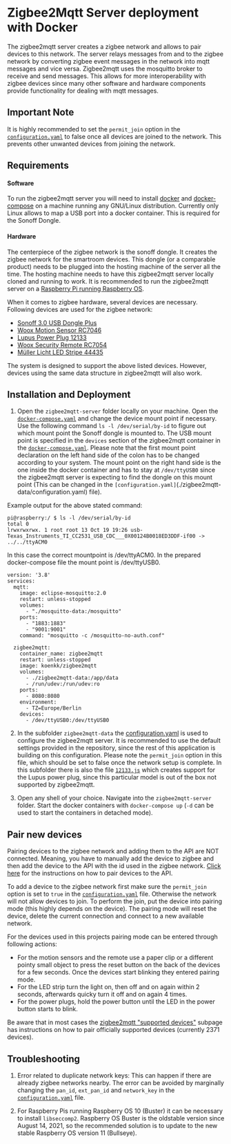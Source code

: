 # Zigbee2Mqtt Server deployment with Docker
The zigbee2mqtt server creates a zigbee network and allows to pair devices to this network. The server relays messages from and to the zigbee network by converting zigbee event messages in the network into mqtt messages and vice versa. Zigbee2mqtt uses the mosquitto broker to receive and send messages. This allows for more interoperability with zigbee devices since many other software and hardware components provide functionality for dealing with mqtt messages. 

## Important Note
It is highly recommended to set the ```permit_join``` option in the [```configuration.yaml```](./zigbee2mqtt-data/configuration.yaml) to false once all devices are joined to the network. This prevents other unwanted devices from joining the network.

## Requirements
#### Software
To run the zigbee2mqtt server you will need to install [docker](https://docs.docker.com/get-docker/) and [docker-compose](https://docs.docker.com/compose/install/) on a machine running any GNU/Linux distribution. Currently only Linux allows to map a USB port into a docker container. This is required for the Sonoff Dongle. 

#### Hardware
The centerpiece of the zigbee network is the sonoff dongle. It creates the zigbee network for the smartroom devices. This dongle (or a comparable product) needs to be plugged into the hosting machine of the server all the time. The hosting machine needs to have this zigbee2mqtt server locally cloned and running to work. It is recommended to run the zigbee2mqtt server on a [Raspberry Pi running Raspberry OS](https://www.raspberrypi.com/documentation/computers/getting-started.html). 

When it comes to zigbee hardware, several devices are necessary. Following devices are used for the zigbee network:
- [Sonoff 3.0 USB Dongle Plus](https://sonoff.tech/product/diy-smart-switch/sonoff-zigbee-dongle-plus-efr32mg21/)
- [Woox Motion Sensor RC7046](https://wooxhome.com/woox-r7046-smart-pir-motion-sensor-p46)
- [Lupus Power Plug 12133](https://www.reichelt.at/at/de/funksteckdose-zigbee-ls-12133-p282353.html?r=1)
- [Woox Security Remote RC7054](https://wooxhome.com/products-c10/security-c6/woox-r7054-smart-remote-control-p53)
- [Müller Licht LED Stripe 44435](https://www.amazon.de/M%C3%BCller-Licht-1800-6500K-Beleuchtung-vorprogrammierte-Lichtszenen/dp/B07ZPDPST1)

The system is designed to support the above listed devices. However, devices using the same data structure in zigbee2mqtt will also work. 

## Installation and Deployment

1. Open the  ```zigbee2mqtt-server``` folder locally on your machine.  Open the [```docker-compose.yaml```](./docker-compose.yaml) and change the device mount point if necessary. Use the following command ```ls -l /dev/serial/by-id``` to figure out which mount point the Sonoff dongle is mounted to. The USB mount point is specified in the ```devices``` section of the zigbee2mqtt container in the [```docker-compose.yaml```](./docker-compose.yaml). Please note that the first mount point declaration on the left hand side of the colon has to be changed according to your system. The mount point on the right hand side is the one inside the docker container and has to stay at ```/dev/ttyUSB0```  since the zigbee2mqtt server is expecting to find the dongle on this mount point (This can be changed in the ```[configuration.yaml]```(./zigbee2mqtt-data/configuration.yaml) file).

Example output for the above stated command:
```
pi@raspberry:/ $ ls -l /dev/serial/by-id
total 0
lrwxrwxrwx. 1 root root 13 Oct 19 19:26 usb-Texas_Instruments_TI_CC2531_USB_CDC___0X00124B0018ED3DDF-if00 -> ../../ttyACM0
```
In this case the correct mountpoint is /dev/ttyACM0. In the prepared docker-compose file the mount point is /dev/ttyUSB0.



```
version: '3.8'
services:
  mqtt:
    image: eclipse-mosquitto:2.0
    restart: unless-stopped
    volumes:
      - "./mosquitto-data:/mosquitto"
    ports:
      - "1883:1883"
      - "9001:9001"
    command: "mosquitto -c /mosquitto-no-auth.conf"

  zigbee2mqtt:
    container_name: zigbee2mqtt
    restart: unless-stopped
    image: koenkk/zigbee2mqtt
    volumes:
      - ./zigbee2mqtt-data:/app/data
      - /run/udev:/run/udev:ro
    ports:
      - 8080:8080
    environment:
      - TZ=Europe/Berlin
    devices:
      - /dev/ttyUSB0:/dev/ttyUSB0
```

2. In the subfolder ```zigbee2mqtt-data``` the [configuration.yaml](./zigbee2mqtt-data/configuration.yaml) is used to configure the zigbee2mqtt server. It is recommended to use the default settings provided in the repository, since the rest of this application is building on this configuration. Please note the ```permit_join``` option in this file, which should be set to false once the network setup is complete. In this subfolder there is also the file [```12133.js```](./zigbee2mqtt-data/12133.js) which creates support for the Lupus power plug, since this particular model is out of the box not supported by zigbee2mqtt.

3. Open any shell of your choice. Navigate into the ```zigbee2mqtt-server``` folder. Start the docker containers with ```docker-compose up``` (```-d``` can be used to start the containers in detached mode). 

## Pair new devices
Pairing devices to the zigbee network and adding them to the API are NOT connected. Meaning, you have to manually add the device to zigbee and then add the device to the API with the id used in the zigbee network. [Click here](/smartroom-api) for the instructions on how to pair devices to the API.

To add a device to the zigbee network first make sure the ```permit_join``` option is set to ```true``` in the [```configuration.yaml```](./zigbee2mqtt-data/configuration.yaml) file. Otherwise the network will not allow devices to join. To perform the join, put the device into pairing mode (this highly depends on the device). The pairing mode will reset the device, delete the current connection and connect to a new available network. 

For the devices used in this projects pairing mode can be entered through following actions:
- For the motion sensors and the remote use a paper clip or a different pointy small object to press the reset button on the back of the devices for a few seconds. Once the devices start blinking they entered pairing mode. 
- For the LED strip turn the light on, then off and on again within 2 seconds, afterwards quicky turn it off and on again 4 times.
- For the power plugs, hold the power button until the LED in the power button starts to blink.

Be aware that in most cases the [zigbee2mqtt "supported devices"](https://www.zigbee2mqtt.io/supported-devices/) subpage has instructions on how to pair officially supported devices (currently 2371 devices).

## Troubleshooting
1. Error related to duplicate network keys:
   This can happen if there are already zigbee networks nearby. The error can be avoided by marginally changing the ```pan_id```, ```ext_pan_id``` and ```network_key``` in the [```configuration.yaml```](./zigbee2mqtt-data/configuration.yaml) file.
   
2. For Raspberry Pis running Raspberry OS 10 (Buster) it can be necessary to install ```libseccomp2```. Raspberry OS Buster is the oldstable version since August 14, 2021, so the recommended solution is to update to the new stable Raspberry OS version 11 (Bullseye).
